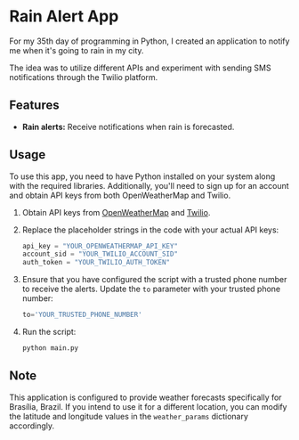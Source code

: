 # Rain Alert App

For my 35th day of programming in Python, I created an application to notify me when it's going to rain in my city. 

The idea was to utilize different APIs and experiment with sending SMS notifications through the Twilio platform.


## Features

- **Rain alerts:** Receive notifications when rain is forecasted.

## Usage

To use this app, you need to have Python installed on your system along with the required libraries. Additionally, you'll need to sign up for an account and obtain API keys from both OpenWeatherMap and Twilio.

1. Obtain API keys from [OpenWeatherMap](https://openweathermap.org/api) and [Twilio](https://www.twilio.com/docs/usage/api). 

2. Replace the placeholder strings in the code with your actual API keys:

    ```python
    api_key = "YOUR_OPENWEATHERMAP_API_KEY"
    account_sid = "YOUR_TWILIO_ACCOUNT_SID"
    auth_token = "YOUR_TWILIO_AUTH_TOKEN"
    ```

3. Ensure that you have configured the script with a trusted phone number to receive the alerts. Update the `to` parameter with your trusted phone number:

    ```python
    to='YOUR_TRUSTED_PHONE_NUMBER'
    ```

4. Run the script:

    ```bash
    python main.py
    ```

## Note

This application is configured to provide weather forecasts specifically for Brasília, Brazil. If you intend to use it for a different location, you can modify the latitude and longitude values in the `weather_params` dictionary accordingly.
